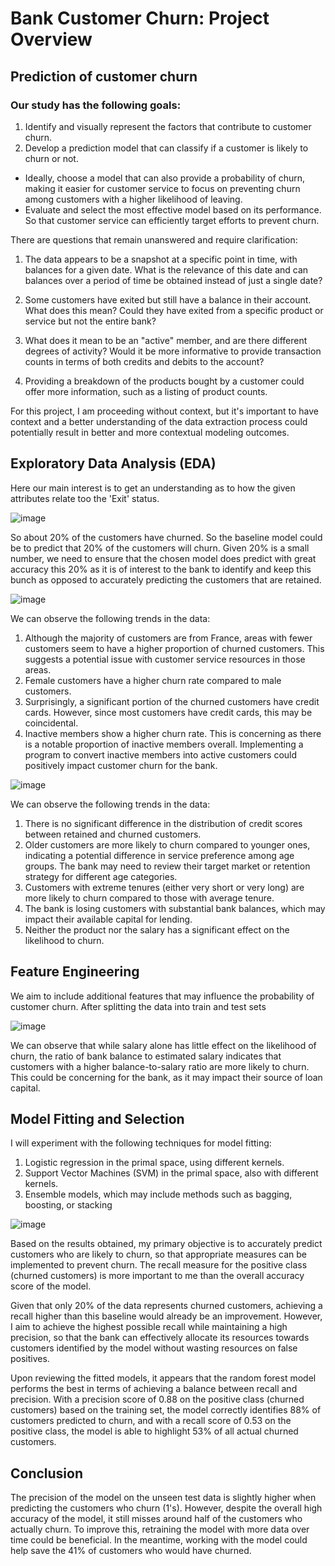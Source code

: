 # Bank Customer Churn: Project Overview 
## Prediction of customer churn
### Our study has the following goals:
1. Identify and visually represent the factors that contribute to customer churn.
2. Develop a prediction model that can classify if a customer is likely to churn or not.
  * Ideally, choose a model that can also provide a probability of churn, making it easier for customer service to focus on preventing churn among customers with a higher likelihood of leaving.
  * Evaluate and select the most effective model based on its performance. So that customer service can efficiently target efforts to prevent churn.
  
There are questions that remain unanswered and require clarification:
  1. The data appears to be a snapshot at a specific point in time, with balances for a given date. What is the relevance of this date and can balances over a period of time be obtained instead of just a single date?

  2. Some customers have exited but still have a balance in their account. What does this mean? Could they have exited from a specific product or service but not the entire bank?

  3. What does it mean to be an "active" member, and are there different degrees of activity? Would it be more informative to provide transaction counts in terms of both credits and debits to the account?

  4. Providing a breakdown of the products bought by a customer could offer more information, such as a listing of product counts.

  For this project, I am proceeding without context, but it's important to have context and a better understanding of the data extraction process could potentially result in better and more contextual modeling outcomes.
  
## Exploratory Data Analysis (EDA)

Here our main interest is to get an understanding as to how the given attributes relate too the 'Exit' status.
  
  ![image](https://user-images.githubusercontent.com/110792339/229956041-d9b64fbd-636f-4ac1-852a-abae12f7ec70.png)

So about 20% of the customers have churned. So the baseline model could be to predict that 20% of the customers will churn. Given 20% is a small number, we need to ensure that the chosen model does predict with great accuracy this 20% as it is of interest to the bank to identify and keep this bunch as opposed to accurately predicting the customers that are retained.

![image](https://user-images.githubusercontent.com/110792339/229956454-55d36eaf-52fa-4746-8fd2-be60827e15a7.png)


We can observe the following trends in the data:
1. Although the majority of customers are from France, areas with fewer customers seem to have a higher proportion of churned customers. This suggests a potential issue with customer service resources in those areas.
2. Female customers have a higher churn rate compared to male customers.
3. Surprisingly, a significant portion of the churned customers have credit cards. However, since most customers have credit cards, this may be coincidental.
4. Inactive members show a higher churn rate. This is concerning as there is a notable proportion of inactive members overall. Implementing a program to convert inactive members into active customers could positively impact customer churn for the bank.

![image](https://user-images.githubusercontent.com/110792339/229957003-b1283d57-7c37-403d-a99b-84cb92d83af6.png)

We can observe the following trends in the data:

1. There is no significant difference in the distribution of credit scores between retained and churned customers.
2. Older customers are more likely to churn compared to younger ones, indicating a potential difference in service preference among age groups. The bank may need to review their target market or retention strategy for different age categories.
3. Customers with extreme tenures (either very short or very long) are more likely to churn compared to those with average tenure.
4. The bank is losing customers with substantial bank balances, which may impact their available capital for lending.
5. Neither the product nor the salary has a significant effect on the likelihood to churn.

## Feature Engineering
We aim to include additional features that may influence the probability of customer churn. After splitting the data into train and test sets

![image](https://user-images.githubusercontent.com/110792339/229957473-be6123f1-79cb-4653-812d-36664f1ab69b.png)


We can observe that while salary alone has little effect on the likelihood of churn, the ratio of bank balance to estimated salary indicates that customers with a higher balance-to-salary ratio are more likely to churn. This could be concerning for the bank, as it may impact their source of loan capital.

## Model Fitting and Selection

I will experiment with the following techniques for model fitting:

1. Logistic regression in the primal space, using different kernels.
2. Support Vector Machines (SVM) in the primal space, also with different kernels.
3. Ensemble models, which may include methods such as bagging, boosting, or stacking

![image](https://user-images.githubusercontent.com/110792339/229957784-5b5051cc-2bb6-42e4-8e93-dafcf424bb23.png)

Based on the results obtained, my primary objective is to accurately predict customers who are likely to churn, so that appropriate measures can be implemented to prevent churn. The recall measure for the positive class (churned customers) is more important to me than the overall accuracy score of the model.

Given that only 20% of the data represents churned customers, achieving a recall higher than this baseline would already be an improvement. However, I aim to achieve the highest possible recall while maintaining a high precision, so that the bank can effectively allocate its resources towards customers identified by the model without wasting resources on false positives.

Upon reviewing the fitted models, it appears that the random forest model performs the best in terms of achieving a balance between recall and precision. With a precision score of 0.88 on the positive class (churned customers) based on the training set, the model correctly identifies 88% of customers predicted to churn, and with a recall score of 0.53 on the positive class, the model is able to highlight 53% of all actual churned customers.

## Conclusion
The precision of the model on the unseen test data is slightly higher when predicting the customers who churn (1's). However, despite the overall high accuracy of the model, it still misses around half of the customers who actually churn. To improve this, retraining the model with more data over time could be beneficial. In the meantime, working with the model could help save the 41% of customers who would have churned.
